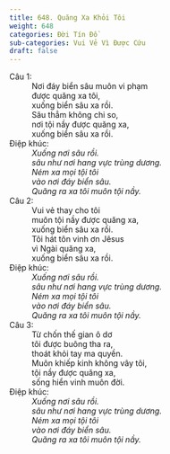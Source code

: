 ```yaml
---
title: 648. Quăng Xa Khỏi Tôi
weight: 648
categories: Đời Tín Đồ
sub-categories: Vui Vẻ Vì Được Cứu
draft: false
---
```

<dl><dt>Câu 1:</dt><dd data-verse="1">Nơi đáy biển sâu muôn vi phạm <br/>được quăng xa tôi, <br/>xuống biển sâu xa rồi. <br/>Sâu thẳm không chi so, <br/>nơi tội nầy được quăng xa, <br/>xuống biển sâu xa rồi. </dd><dt>Điệp khúc:</dt><dd data-chorus="1"><em>Xuống nơi sâu rồi. <br/>sâu như nơi hang vực trùng dương. <br/>Ném xa mọi tội tôi <br/>vào nơi đáy biển sâu. <br/>Quăng ra xa tôi muôn tội nầy. </em></dd><dt>Câu 2:</dt><dd data-verse="2">Vui vẻ thay cho tôi <br/>muôn tội nầy được quăng xa, <br/>xuống biển sâu xa rồi. <br/>Tôi hát tôn vinh ơn Jêsus <br/>vì Ngài quăng xa, <br/>xuống biển sâu xa rồi. </dd><dt>Điệp khúc:</dt><dd data-chorus="1"><em>Xuống nơi sâu rồi. <br/>sâu như nơi hang vực trùng dương. <br/>Ném xa mọi tội tôi <br/>vào nơi đáy biển sâu. <br/>Quăng ra xa tôi muôn tội nầy. </em></dd><dt>Câu 3:</dt><dd data-verse="3">Từ chốn thế gian ô dơ <br/>tôi được buông tha ra, <br/>thoát khỏi tay ma quyền. <br/>Muôn khiếp kinh không vây tôi, <br/>tội nầy được quăng xa, <br/>sống hiển vinh muôn đời. </dd><dt>Điệp khúc:</dt><dd data-chorus="1"><em>Xuống nơi sâu rồi. <br/>sâu như nơi hang vực trùng dương. <br/>Ném xa mọi tội tôi <br/>vào nơi đáy biển sâu. <br/>Quăng ra xa tôi muôn tội nầy. </em></dd></dl>